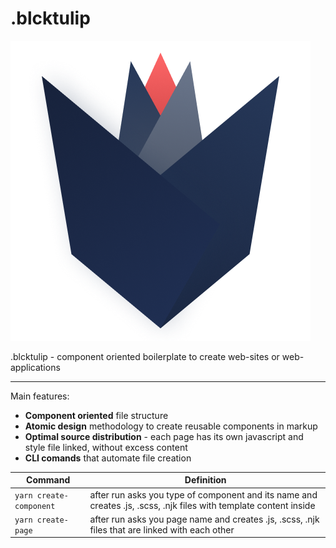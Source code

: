 # .blcktulip

![.blcktulip](bin/assets/logo.png)

.blcktulip - component oriented boilerplate to create web-sites or web-applications

---

Main features:

- **Component oriented** file structure
- **Atomic design** methodology to create reusable components in markup
- **Optimal source distribution** - each page has its own javascript and style file linked, without excess content
- **CLI comands** that automate file creation

| Command                         | Definition                                       |
|---------------------------------|--------------------------------------------------|
| ```yarn create-component```     | after run asks you type of component and its name and creates .js, .scss, .njk files with template content inside|
| ```yarn create-page```          | after run asks you page name and creates .js, .scss, .njk files that are linked with each other |

